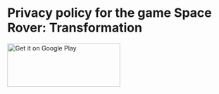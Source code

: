 # Privacy policy for the game Space Rover: Transformation

<a href='https://play.google.com/store/apps/details?id=com.dsr.game.pro&pcampaignid=pcampaignidMKT-Other-global-all-co-prtnr-py-PartBadge-Mar2515-1'><img alt='Get it on Google Play' src='https://play.google.com/intl/en_us/badges/static/images/badges/en_badge_web_generic.png' height="99" width="256"/></a>